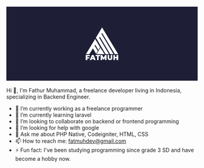 ![logo](https://github.com/fatmuh/fatmuh/blob/main/logo-github.png)

Hi 👋, I'm Fathur Muhammad, a freelance developer living in Indonesia, specializing in Backend Engineer.

- 🔭 I’m currently working as a freelance programmer
- 🌱 I’m currently learning laravel
- 👯 I’m looking to collaborate on backend or frontend programming
- 🤔 I’m looking for help with google
- 💬 Ask me about PHP Native, Codeigniter, HTML, CSS
- 📫 How to reach me: fatmuhdev@gmail.com
- ⚡ Fun fact: I've been studying programming since grade 3 SD and have become a hobby now.
